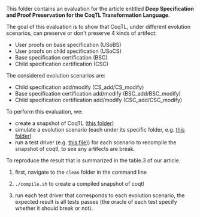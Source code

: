 This folder contains an evaluation for the article entitled **Deep Specification and Proof Preservation for the CoqTL Transformation Language**.

The goal of this evaluation is to show that CoqTL, under different evolution scenarios, can preserve or don't preserve 4 kinds of artifect:
  * User proofs on base specification (USoBS)
  * User proofs on child specification (USoCS)
  * Base specification certification (BSC)
  * Child specification certification (CSC)

The considered evolution scenarios are:
  * Child specification add/modify (CS_add/CS_modify)
  * Base specification certification add/modify (BSC_add/BSC_modify)
  * Child specification certification add/modify (CSC_add/CSC_modify)

To perform this evaluation, we:
  * create a snapshot of CoqTL ([this folder](./clean/))
  * simulate a evolution scenario (each under its specific folder, e.g. [this folder](./bsc/add/))
  * run a test driver (e.g. [this file](./bsc_add.py))) for each scenario to recompile the snapshot of coqtl, to see any artifects are break. 

To reproduce the result that is summarized in the table.3 of our article.

  1. first, navigate to the `clean` folder in the command line

  2. `./compile.sh` to create a compiled snapshot of coqtl

  3. run each test driver that corresponds to each evolution scenario, the expected result is all tests passes (the oracle of each test specify whether it should break or not).